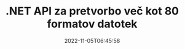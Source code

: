 ---
############################# Static ############################
layout: "product"
date: 2022-11-05T06:45:58
draft: false

product: "Conversion"
product_tag: "conversion"
platform: .NET
platform_tag: net

############################# Head ############################
head_title: "C# API za pretvorbo dokumentov .NET | Pretvorite slike PDF Word Excel PPTX HTML"
head_description: "C# API za pretvorbo dokumentov .NET. Pretvorite PDF Word DOC DOCX, Excelove preglednice PPT PPTX, HTML, PSD, MPT MPP, e-pošto MSG EMLX, AutoCAD in oblike slikovnih datotek."

############################# Header ############################
title: ".NET API za pretvorbo več kot 80 formatov datotek"
description: "Preprost API za integracijo funkcije pretvorbe dokumentov in slik v aplikacije .NET brez namestitve zunanje programske opreme."
button:
    enable: true
    icon: "fas fa-arrow-down"
    label: "Prenesite brezplačno preskusno različico"
    link: "https://downloads.groupdocs.com/conversion/net"

############################# SubMenu ############################
submenu:
    enable: true
    
    left:
        img_alt: "GroupDocs.Conversion for .NET"
        image: "https://www.groupdocs.cloud/templates/groupdocs/images/product-logos/groupdocs-conversion-net.png"
        product: "GroupDocs.Conversion"
        platform: ".NET"

    middle:
        button:
            # button loop
            - link: "#overview"
              text: "Pregled"

            # button loop
            - link: "#features"
              text: "Lastnosti"

            # button loop
            - link: "#support"
              text: "Podpora"

            # button loop
            - link: "https://products.groupdocs.app/conversion"
              text: "Demo v živo"

            # button loop
            - link: "https://purchase.groupdocs.com/pricing/conversion/net"
              text: "Cenitev"

    right:
        link_download: "https://downloads.groupdocs.com/conversion"
        link_learn: "https://docs.groupdocs.com/conversion/net/"
        link_buy: "https://purchase.groupdocs.com"

############################# Overview ############################
overview:
    enable: true
    content: |
      GroupDocs.Conversion for .NET ponuja preprost nabor API-jev, ki razvijalcem omogočajo izdelavo zmogljivih aplikacij za pretvorbo dokumentov v C#, ASP.NET in drugih tehnologijah, povezanih z .NET. API GroupDocs.Conversion for .NET vašim končnim uporabnikom zagotavlja hitro, učinkovito in zanesljivo rešitev za pretvorbo datotek. Podpira izvajanje natančnih pretvorb med vsemi priljubljenimi formati poslovnih dokumentov, vključno z: PDF, HTML, e-pošto, dokumenti Microsoft Word, preglednicami Excel, PowerPoint predstavitvami, Project, Photoshop, CorelDraw, AutoCAD, diagrami, formati datotek rastrskih slik in številnimi drugimi. Knjižnica pretvornika dokumentov samodejno zazna izvorno obliko dokumenta in vam daje ves nadzor za pretvorbo celotnega dokumenta ali določenih strani v želeno izhodno obliko. Lažje je zamenjati manjkajoče pisave z želenimi in dodati besedilne ali slikovne vodne žige na katero koli stran dokumenta.

      GroupDocs.Conversion for .NET se lahko uporablja za razvoj aplikacij v katerem koli razvojnem okolju, ki cilja na platformo .NET. Združljiv je z vsemi jeziki, ki temeljijo na .NET, in podpira priljubljene operacijske sisteme (Windows, Linux, MacOS), kjer je mogoče namestiti ogrodja Mono ali .NET (vključno z .NET Core).
    tabs:
      enable: true
      
      ## TAB ONE ##
      tab_one:
        description: |
          Sledi pregled izdelka GroupDocs.Conversion for .NET:
        
        right:
          enable: true
          icon: "fab fa-html5"
          title: "Pregled"
          content: |
            * Samodejno zaznaj vrsto datoteke
            * Pretvarjanje dokumentov
            * Pretvarjanje predstavitev
            * Pretvarjanje preglednic
            * Pretvarjanje rastrskih slik
            * Pretvarjanje dokumentov PDF
            * Pretvarjanje drugih formatov
            * Uporabite vodni žig
            * Določite geslo za datoteko
            * Prilagodite pretvorbo

      ## TAB TWO ##
      tab_two:
        description: |
          GroupDocs.Conversion for .NET podpira pretvorbo med vsemi priljubljenimi in pogosto uporabljenimi [formati datotek dokumentov](https://docs.groupdocs.com/conversion/net/supported-document-formats/).

        left:
          enable: true
          table:
            # table loop
            - title: "Pretvori iz:"
              content: |
                * **Dokumenti**: DOC, DOCX, DOCM, DOT, DOTX, DOTM, RTF, TXT, ODT, OTT
                * **Preglednice**: XLS, XLSX, XLSM, XLSB, CSV, XLS2003, ODS, TSV, XLT, XLTX, XLTM, XLAM, FODS, SXC
                * **Predstavitve**: PPT, PPTX, PPS, PPSX, ODP, POT, POTX, POTM, PPTM, PPSM, FODP
                * **Slike**: TIF, TIFF, JPG, JPEG, PNG, GIF, BMP, ICO, DIB, JPC, JPEG-LS, JPEG2000
                * **Prenosni**: PDF, XPS, OXPS, EPUB
                * **HTML**: HTM, HTML, MHTML
                * **Metadatoteke**: EMZ, WMZ
                * **PhotoShop**: PSD
                * **Projekt**: MPP, MPT, MPX
                * **Outlook**: PST, OST
                * **E-pošta**: MSG, EML, EMLX
                * **Diagrami**: VSD, VSDX, VSDM, VSS, VSSM, VST, VSTM, VSX, VTX, VDW, VDX, SVG, SVGZ
                * **AutoCAD**: DXF, DWG, DWF, STL, IFC, DWT
                * **PostScript**: EPS, PS, PSL, CGM
                * **CorelDRAW**: CDR, CMX
                * **Drugo**: VCF, PLT, LGS, OTG, MD, AI, LOG

        right:
          enable: true
          table:
            # table loop
            - title: "Pretvori v:"
              content: |
                * **Dokumenti**: DOC, DOCX, DOCM, DOT, DOTX, DOTM, RTF, TXT, ODT, OTT
                * **Preglednice**: XLS, XLSX, XLSM, XLSB, CSV, XLS2003, TSV, XLTX, ODS, XLAM, FODS, DIF, SXC
                * **Predstavitve**: PPT, PPTX, PPS, PPSX, ODP, POTX, POTM, PPTM, PPSM, FODP
                * **Slike**: TIF, TIFF, JPG, JPEG, PNG, GIF, BMP, ICO, JPEG2000
                * **Metadatoteke**: EMF, WMF, EMZ, WMZ
                * **Diagrami**: SVGZ
                * **Prenosni**: PDF, XPS
                * **HTML**: HTM, HTML, MHTML
                * **Drugo**: MD

      ## TAB THREE ##
      tab_three:
        description: |
          GroupDocs.Conversion for .NET podpira naslednje operacijske sisteme, ogrodja in upravitelje paketov:
      
        left:
          enable: true
          table:
            # table loop
            - icon: "fab fa-windows"
              title: "Operacijski sistemi"
              content: |
                Windows Desktop, Windows Server, Windows Azure, Linux, MacOS

            # table loop
            - icon: "fas fa-code"
              title: "Podprta ogrodja"
              content: |
                Frameworks: .NET Framework, .NET Standard, .NET Core, Mono

        right:
          enable: true
          table:
            # table loop
            - icon: "fas fa-box"
              title: "Upravitelj paketov"
              content: |
                Nuget

            # table loop
            - icon: "fas fa-tools"
              title: "Upravitelj paketov"
              content: |
                Microsoft Visual Studio, Xamarin, MonoDevelop

############################# Features ############################
features:
    enable: true
    title: "Funkcije GroupDocs.Conversion for .NET"

    feature:
      # feature loop
      - icon: "fas fa-copy"
        content: "Enostavna integracija in merjeno licenciranje"

      # feature loop
      - icon: "fas fa-eye"
        content: "Nastavite privzeto možnost povečave pri pretvorbi v besede, diapozitive ali celice"

      # feature loop
      - icon: "fas fa-bolt"
        content: "Pretvori v/iz vseh priljubljenih formatov rastrskih slik in dodeli sliki DPI, višino in širino"
      
      # feature loop
      - icon: "fas fa-file-powerpoint"
        content: "Pretvorite PDF in slike v sivine in linearizirajte dokument PDF za splet"

      # feature loop
      - icon: "fas fa-code"
        content: "Določite raven zaznamka, raven naslova in razširjeno raven v pretvorbi Word v PDF/XPS"

      # feature loop
      - icon: "fas fa-cloud"
        content: "Konfigurirajte in postavite vodni žig v pretvorjeni dokument kot ozadje za prikaz za besedilom"

      # feature loop
      - icon: "fas fa-remove-format"
        content: "Upodobi glavo e-pošte med pretvorbo iz e-pošte"

      # feature loop
      - icon: "fas fa-comment-slash"
        content: "Nastavite imenike pisav po meri in izrecno naložite/nadomestite pisavo med pretvorbo dokumenta"

      # feature loop
      - icon: "fas fa-location-arrow"
        content: "Nastavite privzeto pisavo za zamenjavo manjkajočih pisav za pretvorbo dokumentov, diapozitivov in preglednic"

      # feature loop
      - icon: "fas fa-border-all"
        content: ""

      # feature loop
      - icon: "fas fa-wrench"
        content: "Pretvorite preglednico z mrežnimi črtami in odstranite komentarje z diapozitivov med pretvorbo"

      # feature loop
      - icon: "fas fa-columns"
        content: "Pretvorite določene strani dokumenta v obliko zapisa PDF & pretvorite določen obseg celic v preglednice"

      # feature loop
      - icon: "fas fa-file-word"
        content: "Pokaži skrite liste in preskoči prazne vrstice in stolpce med pretvarjanjem preglednic"

      # feature loop
      - icon: "fas fa-envelope"
        content: "Preštejte skupno število strani dokumenta in nastavite geslo za nezaščiten dokument med pretvorbo"

      # feature loop
      - icon: "fas fa-print"
        content: "Možnost odstranjevanja opomb in vdelanih datotek iz PDF-ja"

      # feature loop
      - icon: "fas fa-file-archive"
        content: "Pri pretvorbi v HTML ustvarite oznako, skladno s HTML 5"

      # feature loop
      - icon: "fas fa-lock"
        content: "Samodejno zaznaj vrsto vira in vrni vse možne konverzije pri pretvorbi iz toka"

      # feature loop
      - icon: "fas fa-file-code"
        content: "Možnost vrnitve vsake strani v ločenem toku med pretvorbo v PDF ali HTML"
      
      # feature loop
      - icon: "fas fa-fill-drip"
        content: "Pokaži/skrij oznake, komentarje in sledi spremembam med pretvorbo iz Worda"

      # feature loop
      - icon: "fas fa-file-excel"
        content: "Pretvorba DOCX v Tiff G3 z možnostjo senčenja"

      # feature loop
      - icon: "fas fa-heading"
        content: "Pretvorite posebne postavitve pri pretvorbi iz dokumenta CAD"

      # feature loop
      - icon: "fas fa-project-diagram"
        content: "Samodejno poimenovanje pri shranjevanju pretvorjenega dokumenta v datoteko"

      # feature loop
      - icon: "fas fa-cube"
        content: "Merjeno licenciranje Podprto za zaračunavanje na podlagi uporabe API-ja"

      # feature loop
      - icon: "fab fa-uncharted"
        content: "Pretvorite diagrame v formate datotek za obdelavo besedila"
      
      # feature loop
      - icon: "fab fa-uncharted"
        content: "Dodajte številke strani med pretvorbo HTML v dokument za obdelavo besedila"

      # feature loop
      - icon: "fab fa-uncharted"
        content: "Pretvorite dokumente XML v kateri koli format brez preoblikovanja"

      # feature loop
      - icon: "fab fa-uncharted"
        content: "Spremljajte napredek pretvorbe datoteke (začetek, konec) neposredno iz aplikacije na strani odjemalca"

    more_feature:
      # more_feature_loop
      - title: "Preprosto pretvorite formate dokumentov"
        content: |
          Z uporabo GroupDocs.Conversion for .NET je pretvorba formata datoteke dokumenta zelo enostavna. Naslednji primer prikazuje, kako pretvorite datoteko PDF v datoteko DOC z uporabo C#:  
            
          {features.more_feature.step1} 
          {features.more_feature.step2} 
          {features.more_feature.step3} 
            
          ```csharp    
           // Naloži izvorno datoteko DOCX za pretvorbo
          var converter = new GroupDocs.Conversion.Converter("input.docx");
          // Pripravite možnosti pretvorbe za ciljno obliko PDF
          var convertOptions = converter.GetPossibleConversions()["pdf"].ConvertOptions;
          // Pretvori v format PDF
          converter.Convert("output.pdf", convertOptions);
          ```
            
      # more_feature_loop
      - title: "Pretvorba v slikovne formate"
        content: "GroupDocs.Conversion for .NET se lahko uporablja za razvoj aplikacij v katerem koli razvojnem okolju, ki cilja na platformo .NET. Združljiv je z vsemi jeziki, ki temeljijo na .NET, in podpira priljubljene operacijske sisteme (Windows, Linux, MacOS), kjer je mogoče namestiti ogrodja Mono ali .NET (vključno z .NET Core)."

      # more_feature_loop
      - title: "Podpira različne vrste formatov PDF"
        content: |
          GroupDocs.Conversion for .NET API podpira pretvorbo dokumentov v naslednje vrste/formate PDF:  
            
          * PdfA_1A
          * PdfA_1B
          * PdfA_2A
          * PdfA_3A
          * PdfA_2B
          * PdfA_2U
          * PdfA_3B
          * PdfA_3U
          * v1_3
          * v1_4
          * v1_5
          * v1_6
          * v1_7
          * PdfX_1A
          * PdfX3

############################# Support ############################
support:
    enable: true

############################# Solutions ############################
solutions:
    enable: true
    title: "GroupDocs.Conversion ponuja API-je za pretvorbo dokumentov za druga priljubljena razvojna okolja"

    solution:
        # solution loop
        - img_alt: "GroupDocs.Conversion za Javo"
          image: "https://www.groupdocs.cloud/templates/groupdocs/images/product-logos/groupdocs-conversion-java.png"
          product: "GroupDocs.Conversion"
          platform: "Java"
          link: "/pretvorba/java/"

############################# Back to top ###############################
back_to_top:
  enable: true
---